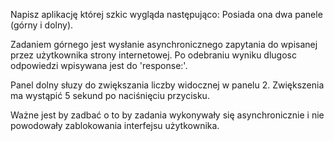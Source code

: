 Napisz aplikację której szkic wygląda następująco:
Posiada ona dwa panele (górny i dolny).

Zadaniem górnego jest wysłanie asynchronicznego zapytania do wpisanej przez użytkownika strony internetowej. Po odebraniu wyniku dlugosc odpowiedzi wpisywana jest do 'response:'.

Panel dolny słuzy do zwiększania liczby widocznej w panelu 2. Zwiększenia ma wystąpić 5 sekund po naciśnięciu przycisku.

Ważne jest by zadbać o to by zadania wykonywały się asynchronicznie i nie powodowały zablokowania interfejsu użytkownika.
